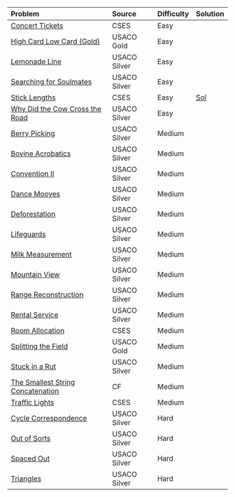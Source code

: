 | Problem | Source | Difficulty | Solution |
|:------- |:------ |:---------- |:-------- |
|[Concert Tickets](https://cses.fi/problemset/task/1091)|CSES|Easy|
|[High Card Low Card (Gold)](https://usaco.org/index.php?page=viewproblem2&cpid=573)|USACO Gold|Easy|
|[Lemonade Line](https://usaco.org/index.php?page=viewproblem2&cpid=835)|USACO Silver|Easy|
|[Searching for Soulmates](https://usaco.org/index.php?page=viewproblem2&cpid=1182)|USACO Silver|Easy|
|[Stick Lengths](https://cses.fi/problemset/result/11591257/)|CSES|Easy|[Sol](sols/stick_lengths.md)|
|[Why Did the Cow Cross the Road](https://usaco.org/index.php?page=viewproblem2&cpid=714)|USACO Silver|Easy|
|[Berry Picking](https://usaco.org/index.php?page=viewproblem2&cpid=990)|USACO Silver|Medium|
|[Bovine Acrobatics](https://usaco.org/index.php?page=viewproblem2&cpid=1350)|USACO Silver|Medium|
|[Convention II](https://usaco.org/index.php?page=viewproblem2&cpid=859)|USACO Silver|Medium|
|[Dance Mooves](https://usaco.org/index.php?page=viewproblem2&cpid=1086)|USACO Silver|Medium|
|[Deforestation](https://usaco.org/index.php?page=viewproblem2&cpid=1447)|USACO Silver|Medium|
|[Lifeguards](https://usaco.org/index.php?page=viewproblem2&cpid=786)|USACO Silver|Medium|
|[Milk Measurement](https://usaco.org/index.php?page=viewproblem2&cpid=763)|USACO Silver|Medium|
|[Mountain View](https://usaco.org/index.php?page=viewproblem2&cpid=896)|USACO Silver|Medium|
|[Range Reconstruction](https://usaco.org/index.php?page=viewproblem2&cpid=1256)|USACO Silver|Medium|
|[Rental Service](https://usaco.org/index.php?page=viewproblem2&cpid=787)|USACO Silver|Medium|
|[Room Allocation](https://cses.fi/problemset/task/1164)|CSES|Medium|
|[Splitting the Field](https://usaco.org/index.php?page=viewproblem2&cpid=645)|USACO Gold|Medium|
|[Stuck in a Rut](https://usaco.org/index.php?page=viewproblem2&cpid=1064)|USACO Silver|Medium|
|[The Smallest String Concatenation](https://codeforces.com/problemset/problem/632/C)|CF|Medium|
|[Traffic Lights](https://cses.fi/problemset/task/1163)|CSES|Medium|
|[Cycle Correspondence](https://usaco.org/index.php?page=viewproblem2&cpid=1351)|USACO Silver|Hard|
|[Out of Sorts](https://usaco.org/index.php?page=viewproblem2&cpid=834)|USACO Silver|Hard|
|[Spaced Out](https://usaco.org/index.php?page=viewproblem2&cpid=1088)|USACO Silver|Hard|
|[Triangles](https://usaco.org/index.php?page=viewproblem2&cpid=1015)|USACO Silver|Hard|